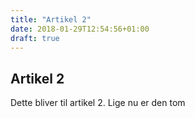 ```yaml
---
title: "Artikel 2"
date: 2018-01-29T12:54:56+01:00
draft: true
---
```

## Artikel 2
Dette bliver til artikel 2. Lige nu er den tom
